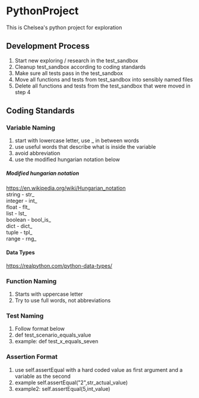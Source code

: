 # PythonProject
This is Chelsea's python project for exploration




## Development Process
1. Start new exploring / research in the test_sandbox
2. Cleanup test_sandbox according to coding standards
3. Make sure all tests pass in the test_sandbox
4. Move all functions and tests from test_sandbox into sensibly named files
5. Delete all functions and tests from the test_sandbox that were moved in step 4



## Coding Standards

### Variable Naming
1. start with lowercase letter, use _ in between words
2. use useful words that describe what is inside the variable
3. avoid abbreviation
4. use the modified hungarian notation below
##### Modified hungarian notation
https://en.wikipedia.org/wiki/Hungarian_notation  
string - str_  
integer - int_  
float - flt_  
list - lst_  
boolean - bool_is_  
dict - dict_  
tuple - tpl_  
range - rng_  
#### Data Types
https://realpython.com/python-data-types/

### Function Naming
1. Starts with uppercase letter
2. Try to use full words, not abbreviations

### Test Naming
1. Follow format below
2. def test_scenario_equals_value
3. example: def test_x_equals_seven

### Assertion Format
1. use self.assertEqual with a hard coded value as first argument and a variable as the second
2. example self.assertEqual("2",str_actual_value)
3. example2: self.assertEqual(5,int_value)